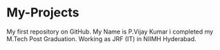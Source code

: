 # My-Projects
My first repository on GitHub.
My Name is P.Vijay Kumar i completed my M.Tech Post Graduation.
Working as JRF (IT) in NIIMH Hyderabad.

